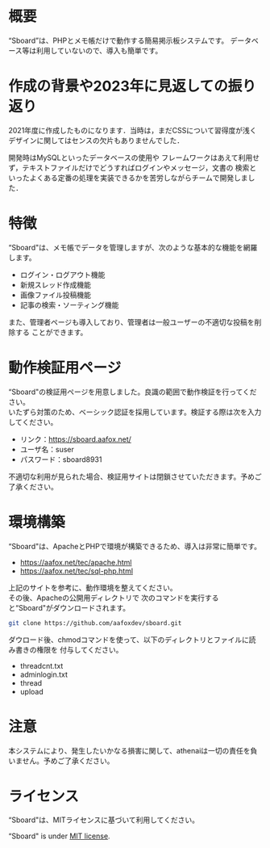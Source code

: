# 概要
 
“Sboard”は、PHPとメモ帳だけで動作する簡易掲示板システムです。
データベース等は利用していないので、導入も簡単です。

# 作成の背景や2023年に見返しての振り返り
 2021年度に作成したものになります．当時は，まだCSSについて習得度が浅く
 デザインに関してはセンスの欠片もありませんでした．
 
 開発時はMySQLといったデータベースの使用や
 フレームワークはあえて利用せず，テキストファイルだけでどうすればログインやメッセージ，文書の
 検索といったよくある定番の処理を実装できるかを苦労しながらチームで開発しました．

 
# 特徴
 
“Sboard"は、メモ帳でデータを管理しますが、次のような基本的な機能を網羅します。
* ログイン・ログアウト機能
* 新規スレッド作成機能
* 画像ファイル投稿機能
* 記事の検索・ソーティング機能
  
また、管理者ページも導入しており、管理者は一般ユーザーの不適切な投稿を削除する
ことができます。

# 動作検証用ページ
“Sboard"の検証用ページを用意しました。良識の範囲で動作検証を行ってください。<br>
いたずら対策のため、ベーシック認証を採用しています。検証する際は次を入力してください。
* リンク：https://sboard.aafox.net/
* ユーザ名：suser
* パスワード：sboard8931

不適切な利用が見られた場合、検証用サイトは閉鎖させていただきます。予めご了承ください。

# 環境構築
 
“Sboard"は、ApacheとPHPで環境が構築できるため、導入は非常に簡単です。
 
* https://aafox.net/tec/apache.html
* https://aafox.net/tec/sql-php.html

上記のサイトを参考に、動作環境を整えてください。<br>
その後、Apacheの公開用ディレクトリで
次のコマンドを実行すると“Sboard"がダウンロードされます。
```bash
git clone https://github.com/aafoxdev/sboard.git
```
ダウロード後、chmodコマンドを使って、以下のディレクトリとファイルに読み書きの権限を
付与してください。
* threadcnt.txt
* adminlogin.txt
* thread
* upload
 
# 注意
 
本システムにより、発生したいかなる損害に関して、athenaiは一切の責任を負いません。予めご了承ください。
 
# ライセンス
“Sboard"は、MITライセンスに基づいて利用してください。
 
“Sboard" is under [MIT license](https://en.wikipedia.org/wiki/MIT_License).
